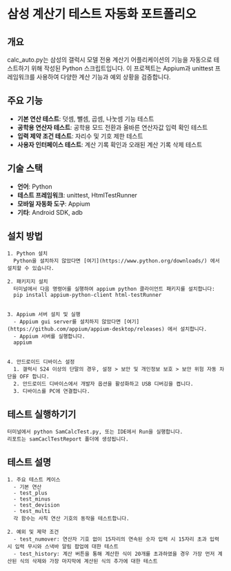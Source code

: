 # 삼성 계산기 테스트 자동화 포트폴리오


  ## 개요
  calc_auto.py는 삼성의 갤럭시 모델 전용 계산기 어플리케이션의 기능을 자동으로 테스트하기 위해 작성된 Python 스크립트입니다. 이 프로젝트는 Appium과 unittest 프레임워크를 사용하여 다양한 계산 기능과 예외 상황을 검증합니다.


  ## 주요 기능
   - **기본 연산 테스트**: 덧셈, 뺄셈, 곱셈, 나눗셈 기능 테스트
   - **공학용 연산자 테스트**: 공학용 모드 전환과 올바른 연산자값 입력 확인 테스트
   - **입력 제약 조건 테스트**: 자리수 및 기호 제한 테스트
   - **사용자 인터페이스 테스트**: 계산 기록 확인과 오래된 계산 기록 삭제 테스트


  ## 기술 스택
   - **언어**: Python
   - **테스트 프레임워크**: unittest, HtmlTestRunner
   - **모바일 자동화 도구**: Appium
   - **기타**: Android SDK, adb


  ## 설치 방법
    1. Python 설치
      Python을 설치하지 않았다면 [여기](https://www.python.org/downloads/) 에서 설치할 수 있습니다.

    2. 패키지지 설치
      터미널에서 다음 명령어를 실행하여 appium python 클라이언트 패키지를 설치합니다:
      pip install appium-python-client html-testRunner


    3. Appium 서버 설치 및 실행 
      - Appium gui server를 설치하지 않았다면 [여기](https://github.com/appium/appium-desktop/releases) 에서 설치합니다.
      - Appium 서버를 실행합니다.
      appium


    4. 안드로이드 디바이스 설정
      1. 갤럭시 S24 이상의 단말의 경우, 설정 > 보안 및 개인정보 보호 > 보안 위험 자동 차단을 OFF 합니다.
      2. 안드로이드 디바이스에서 개발자 옵션을 활성화하고 USB 디버깅을 켭니다.
      3. 디바이스를 PC에 연결합니다.
    
    
  ## 테스트 실행하기기
    터미널에서 python SamCalcTest.py, 또는 IDE에서 Run을 실행합니다.
    리포트는 samCaclTestReport 폴더에 생성됩니다.

  ## 테스트 설명
    1. 주요 테스트 케이스
      - 기본 연산
      - test_plus
      - test_minus
      - test_devision
      - test_multi
      각 함수는 사칙 연산 기호의 동작을 테스트합니다.

    2. 예외 및 제약 조건
      - test_numover: 연산자 기호 없이 15자리의 연속된 숫자 입력 시 15자리 초과 입력 시 입력 무시와 스낵바 알림 팝업에 대한 테스트
      - test_history: 계산 버튼을 통해 계산한 식이 20개를 초과하였을 경우 가장 먼저 계산된 식의 삭제와 가장 마지막에 계산된 식의 추가에 대한 테스트